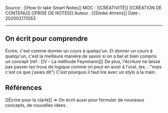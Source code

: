 Source : [[How to take Smart Notes]]
MOC : [[CRÉATIVITÉ]] [[CRÉATION DE CONTENU]] [[PRISE DE NOTES]]
Auteur : [[Sönke Ahrens]]
Date : 202002171053
***

## On écrit pour comprendre
Écrire, c'est comme donner un cours à quelqu'un.
Et donner un cours à quelqu'un, c'est la meilleure manière de savoir si on a bel et bien compris un concept (ref : [[V -  La méthode Feynmann]])
De plus, l'écriture ne laisse pas passer les trous de logique comme on peut en avoir à l'oral. (ex. : "mais c'est ce que j'avais dit")
C'est pourquoi il faut lire avec un stylo à la main.

## Références
[[Écrire pour la clarté]] => On écrit aussi pour formuler de nouveaux concepts, de nouvelles idées .